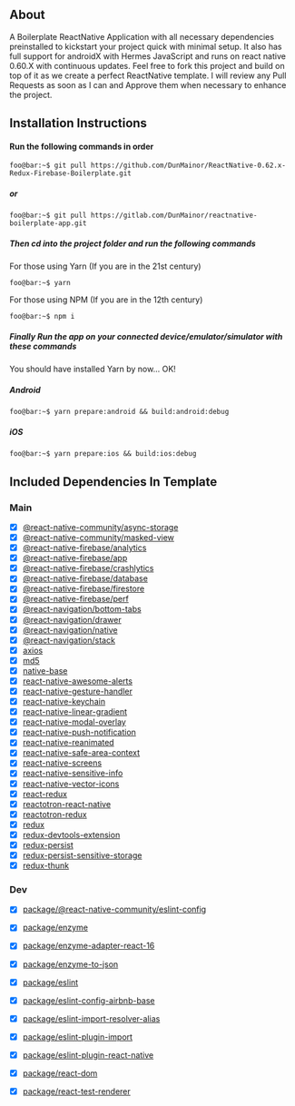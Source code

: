 ## About 
A Boilerplate ReactNative Application with all necessary dependencies preinstalled to kickstart your project quick with minimal setup. It also has full support for androidX with Hermes JavaScript and runs on react native 0.60.X with continuous updates. Feel free to fork this project and build on top of it as we create a perfect ReactNative template. I will review any Pull Requests as soon as I can and Approve them when necessary to enhance the project.

## Installation Instructions

#### Run the following commands in order

```console
foo@bar:~$ git pull https://github.com/DunMainor/ReactNative-0.62.x-Redux-Firebase-Boilerplate.git
```
##### or
```console
foo@bar:~$ git pull https://gitlab.com/DunMainor/reactnative-boilerplate-app.git
```

##### Then cd into the project folder and run the following commands
For those using Yarn (If you are in the 21st century)
```console
foo@bar:~$ yarn
```
For those using NPM (If you are in the 12th century)
```console
foo@bar:~$ npm i
```

##### Finally Run the app on your connected device/emulator/simulator with these commands
You should have installed Yarn by now... OK!
##### Android
```console
foo@bar:~$ yarn prepare:android && build:android:debug
```
##### iOS
```console
foo@bar:~$ yarn prepare:ios && build:ios:debug
```

## Included Dependencies In Template
### Main
- [x] [@react-native-community/async-storage](https://npmjs.com/package/@react-native-community/async-storage)
- [x] [@react-native-community/masked-view](https://npmjs.com/package/@react-native-community/masked-view)
- [x] [@react-native-firebase/analytics](https://npmjs.com/package/@react-native-firebase/analytics)
- [x] [@react-native-firebase/app](https://npmjs.com/package/@react-native-firebase/app)
- [x] [@react-native-firebase/crashlytics](https://npmjs.com/package/@react-native-firebase/crashlytics)
- [x] [@react-native-firebase/database](https://npmjs.com/package/@react-native-firebase/database)
- [x] [@react-native-firebase/firestore](https://npmjs.com/package/@react-native-firebase/firestore)
- [x] [@react-native-firebase/perf](https://npmjs.com/package/@react-native-firebase/perf)
- [x] [@react-navigation/bottom-tabs](https://npmjs.com/package/@react-navigation/bottom-tabs)
- [x] [@react-navigation/drawer](https://npmjs.com/package/@react-navigation/drawer)
- [x] [@react-navigation/native](https://npmjs.com/package/@react-navigation/native)
- [x] [@react-navigation/stack](https://npmjs.com/package/@react-navigation/stack)
- [x] [axios](https://npmjs.com/package/axios)
- [x] [md5](https://npmjs.com/package/md5)
- [x] [native-base](https://npmjs.com/package/native-base)
- [x] [react-native-awesome-alerts](https://npmjs.com/package/react-native-awesome-alerts)
- [x] [react-native-gesture-handler](https://npmjs.com/package/react-native-gesture-handler)
- [x] [react-native-keychain](https://npmjs.com/package/react-native-keychain)
- [x] [react-native-linear-gradient](https://npmjs.com/package/react-native-linear-gradient)
- [x] [react-native-modal-overlay](https://npmjs.com/package/react-native-modal-overlay)
- [x] [react-native-push-notification](https://npmjs.com/package/react-native-push-notification)
- [x] [react-native-reanimated](https://npmjs.com/package/react-native-reanimated)
- [x] [react-native-safe-area-context](https://npmjs.com/package/react-native-safe-area-context)
- [x] [react-native-screens](https://npmjs.com/package/react-native-screens)
- [x] [react-native-sensitive-info](https://npmjs.com/package/react-native-sensitive-info)
- [x] [react-native-vector-icons](https://npmjs.com/package/react-native-vector-icons)
- [x] [react-redux](https://npmjs.com/package/react-redux)
- [x] [reactotron-react-native](https://npmjs.com/package/reactotron-react-native)
- [x] [reactotron-redux](https://npmjs.com/package/reactotron-redux)
- [x] [redux](https://npmjs.com/package/redux)
- [x] [redux-devtools-extension](https://npmjs.com/package/redux-devtools-extension)
- [x] [redux-persist](https://npmjs.com/package/redux-persist)
- [x] [redux-persist-sensitive-storage](https://npmjs.com/package/redux-persist-sensitive-storage)
- [x] [redux-thunk](https://npmjs.com/package/redux-thunk)

### Dev
- [x] [package/@react-native-community/eslint-config](https://npmjs.com/package/@react-native-community/eslint-config)
- [x] [package/enzyme](https://npmjs.com/package/enzyme)
- [x] [package/enzyme-adapter-react-16](https://npmjs.com/package/enzyme-adapter-react-16)
- [x] [package/enzyme-to-json](https://npmjs.com/package/enzyme-to-json)
- [x] [package/eslint](https://npmjs.com/package/eslint)
- [x] [package/eslint-config-airbnb-base](https://npmjs.com/package/eslint-config-airbnb-base)
- [x] [package/eslint-import-resolver-alias](https://npmjs.com/package/eslint-import-resolver-alias)
- [x] [package/eslint-plugin-import](https://npmjs.com/package/eslint-plugin-import)
- [x] [package/eslint-plugin-react-native](https://npmjs.com/package/eslint-plugin-react-native)
- [x] [package/react-dom](https://npmjs.com/package/react-dom)
- [x] [package/react-test-renderer](https://npmjs.com/package/react-test-renderer)







